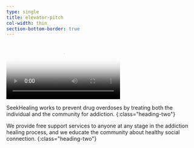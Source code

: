 ```yaml
---
type: single
title: elevator-pitch
col-width: thin
section-bottom-border: true
---
```


<div class="row slider-caption">
  <div class="col-xs-12">
    <div class="embed-responsive embed-responsive-16by9 hero-vid">
      <video  class="embed-responsive-item" controls poster="/assets/images/news-video-preview.png">
        <source src="/downloads/wlos-profile.mp4" type="video/mp4">
        Your browser does not support HTML5 video.
      </video>
    </div>
  </div>
</div>

<span class="emphasized-header">SeekHealing</span> works to prevent drug overdoses by treating both the individual and the community for addiction.
{:class="heading-two"}

We provide <span class="emphasized-header">free</span> support services to anyone at any stage in the addiction healing process, and we educate the community about <span class="emphasized-header">healthy</span> social connection.
{:class="heading-two"}
